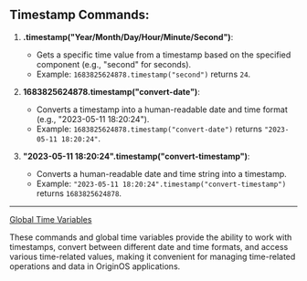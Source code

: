 
## Timestamp Commands:

1. **.timestamp("Year/Month/Day/Hour/Minute/Second")**:
   - Gets a specific time value from a timestamp based on the specified component (e.g., "second" for seconds).
   - Example: `1683825624878.timestamp("second")` returns `24`.

2. **1683825624878.timestamp("convert-date")**:
   - Converts a timestamp into a human-readable date and time format (e.g., "2023-05-11 18:20:24").
   - Example: `1683825624878.timestamp("convert-date")` returns `"2023-05-11 18:20:24"`.

3. **"2023-05-11 18:20:24".timestamp("convert-timestamp")**:
   - Converts a human-readable date and time string into a timestamp.
   - Example: `"2023-05-11 18:20:24".timestamp("convert-timestamp")` returns `1683825624878`.

---

[Global Time Variables](https://github.com/Mistium/Origin-OS/blob/main/Websites/origin.web/docs/osl/info%20and%20global%20variables.md#time-1)

These commands and global time variables provide the ability to work with timestamps, convert between different date and time formats, and access various time-related values, making it convenient for managing time-related operations and data in OriginOS applications.
